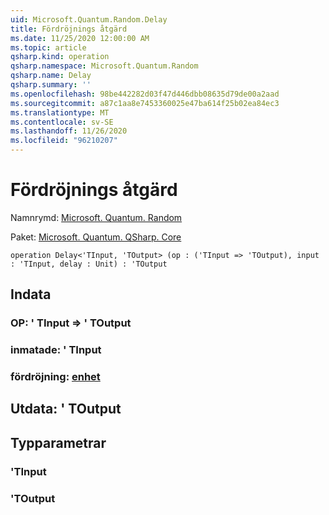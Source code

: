 ```yaml
---
uid: Microsoft.Quantum.Random.Delay
title: Fördröjnings åtgärd
ms.date: 11/25/2020 12:00:00 AM
ms.topic: article
qsharp.kind: operation
qsharp.namespace: Microsoft.Quantum.Random
qsharp.name: Delay
qsharp.summary: ''
ms.openlocfilehash: 98be442282d03f47d446dbb08635d79de00a2aad
ms.sourcegitcommit: a87c1aa8e7453360025e47ba614f25b02ea84ec3
ms.translationtype: MT
ms.contentlocale: sv-SE
ms.lasthandoff: 11/26/2020
ms.locfileid: "96210207"
---
```

# <a name="delay-operation"></a>Fördröjnings åtgärd

Namnrymd: [Microsoft. Quantum. Random](xref:Microsoft.Quantum.Random)

Paket: [Microsoft. Quantum. QSharp. Core](https://nuget.org/packages/Microsoft.Quantum.QSharp.Core)




```qsharp
operation Delay<'TInput, 'TOutput> (op : ('TInput => 'TOutput), input : 'TInput, delay : Unit) : 'TOutput
```


## <a name="input"></a>Indata

### <a name="op--tinput--toutput"></a>OP: ' TInput => ' TOutput 




### <a name="input--tinput"></a>inmatade: ' TInput




### <a name="delay--unit"></a>fördröjning: [enhet](xref:microsoft.quantum.lang-ref.unit)





## <a name="output--toutput"></a>Utdata: ' TOutput



## <a name="type-parameters"></a>Typparametrar

### <a name="tinput"></a>'TInput


### <a name="toutput"></a>'TOutput

